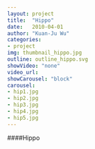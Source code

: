 ```yaml
---
layout: project
title:  "Hippo"
date:   2010-04-01
author: "Kuan-Ju Wu"
categories:
- project
img: thumbnail_hippo.jpg
outline: outline_hippo.svg
showVideo: "none"
video_url:
showCarousel: "block"
carousel:
- hip1.jpg
- hip2.jpg
- hip3.jpg
- hip4.jpg
- hip5.jpg
---
```

####Hippo
